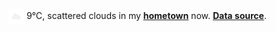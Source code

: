 <img src="assets/weather.png?hour=2024-10-25-00" alt="scattered clouds" width="25" height="25" style="vertical-align:middle;position:relative;top:-1pt;"/> 9&deg;C, scattered clouds in my [**hometown**](https://en.wikipedia.org/wiki/Beijing) now. [**Data source**](https://openweathermap.org/).
